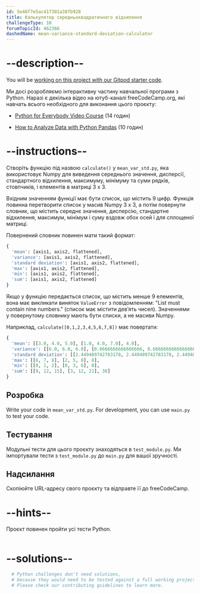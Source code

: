 ```yaml
---
id: 5e46f7e5ac417301a38fb928
title: Калькулятор середньоквадратичного відхилення
challengeType: 10
forumTopicId: 462366
dashedName: mean-variance-standard-deviation-calculator
---
```


# --description--

You will be <a href="https://gitpod.io/?autostart=true#https://github.com/freeCodeCamp/boilerplate-mean-variance-standard-deviation-calculator/" target="_blank" rel="noopener noreferrer nofollow">working on this project with our Gitpod starter code</a>.

Ми досі розробляємо інтерактивну частину навчальної програми з Python. Наразі є декілька відео на ютуб-каналі freeCodeCamp.org, які навчать всього необхідного для виконання цього проєкту:

- <a href="https://www.freecodecamp.org/news/python-for-everybody/" target="_blank" rel="noopener noreferrer nofollow">Python for Everybody Video Course</a> (14 годин)

- <a href="https://www.freecodecamp.org/news/how-to-analyze-data-with-python-pandas/" target="_blank" rel="noopener noreferrer nofollow">How to Analyze Data with Python Pandas</a> (10 годин)

# --instructions--

Створіть функцію під назвою `calculate()` у `mean_var_std.py`, яка використовує Numpy для виведення середнього значення, дисперсії, стандартного відхилення, максимуму, мінімуму та суми рядків, стовпчиків, і елементів в матриці 3 x 3.

Вхідним значенням функції має бути список, що містить 9 цифр. Функція повинна перетворити список у масив Numpy 3 x 3, а потім повернути словник, що містить середнє значення, дисперсію, стандартне відхилення, максимум, мінімум і суму вздовж обох осей і для сплощеної матриці.

Повернений словник повинен мати такий формат:

```py
{
  'mean': [axis1, axis2, flattened],
  'variance': [axis1, axis2, flattened],
  'standard deviation': [axis1, axis2, flattened],
  'max': [axis1, axis2, flattened],
  'min': [axis1, axis2, flattened],
  'sum': [axis1, axis2, flattened]
}
```

Якщо у функцію передається список, що містить менше 9 елементів, вона має викликати виняток `ValueError` з повідомленням: "List must contain nine numbers." (список має містити дев’ять чисел). Значеннями у повернутому словнику мають бути списки, а не масиви Numpy.

Наприклад, `calculate([0,1,2,3,4,5,6,7,8])` має повертати:

```py
{
  'mean': [[3.0, 4.0, 5.0], [1.0, 4.0, 7.0], 4.0],
  'variance': [[6.0, 6.0, 6.0], [0.6666666666666666, 0.6666666666666666, 0.6666666666666666], 6.666666666666667],
  'standard deviation': [[2.449489742783178, 2.449489742783178, 2.449489742783178], [0.816496580927726, 0.816496580927726, 0.816496580927726], 2.581988897471611],
  'max': [[6, 7, 8], [2, 5, 8], 8],
  'min': [[0, 1, 2], [0, 3, 6], 0],
  'sum': [[9, 12, 15], [3, 12, 21], 36]
}
```

## Розробка

Write your code in `mean_var_std.py`. For development, you can use `main.py` to test your code.

## Тестування

Модульні тести для цього проєкту знаходяться в `test_module.py`. Ми імпортували тести з `test_module.py` до `main.py` для вашої зручності.

## Надсилання

Скопіюйте URL-адресу свого проєкту та відправте її до freeCodeCamp.

# --hints--

Проєкт повинен пройти усі тести Python.

```js

```

# --solutions--

```py
  # Python challenges don't need solutions,
  # because they would need to be tested against a full working project.
  # Please check our contributing guidelines to learn more.
```
